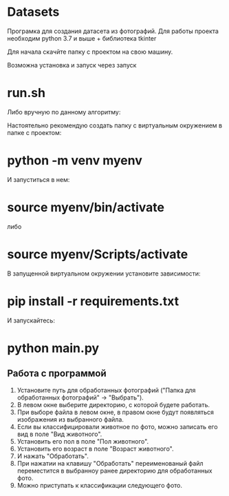 # Datasets
Програмка для создания датасета из фотографий.
Для работы проекта необходим python 3.7 и выше + библиотека tkinter

Для начала скачйте папку с проектом на свою машину.

Возможна установка и запуск через запуск

# run.sh

Либо вручную по данному алгоритму:

Настоятельно рекомендую создать папку с виртуальным окружением в папке с проектом:

# python -m venv myenv

И запуститься в нем:

# source myenv/bin/activate

либо

# source myenv/Scripts/activate

В запущенной виртуальном окружении установите зависимости:

# pip install -r requirements.txt

И запускайтесь:

# python main.py

## Работа с программой

1. Установите путь для обработанных фотографий ("Папка для обработанных фотографий" -> "Выбрать").
2. В левом окне выберите директорию, с которой будете работать.
3. При выборе файла в левом окне, в правом окне будут появляться изображения из выбранного файла.
4. Если вы классифицировали животное по фото, можно записать его вид в поле "Вид животного".
5. Установить его пол в поле "Пол животного".
6. Установить его возраст в поле "Возраст животного".
7. И нажать "Обработать".
8. При нажатии на клавишу "Обработать" переименованый файл переместится в выбранноу ранее директорию для обработанных фото.
9. Можно приступать к классификации следующего фото.
